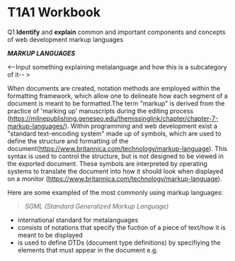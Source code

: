 # T1A1 Workbook

Q1 **Identify** and **explain** common and important components and concepts of web development markup languages



**_MARKUP LANGUAGES_**

<--Input something explaining metalanguage and how this is a subcategory of it-- >

When documents are created, notation methods are employed within the formatting framework, which allow one to delineate how each segment of a document is meant to be formatted.The term "markup" is derived from the practice of 'marking up' manuscripts during the editing process (https://milnepublishing.geneseo.edu/themissinglink/chapter/chapter-7-markup-languages/). Within programming and web development exist a "standard text-encoding system" made up of symbols, which are used to define the structure and formatting of the document(https://www.britannica.com/technology/markup-language). This syntax is used to control the structure, but is not designed to be viewed in the exported document. These symbols are interpreted by operating systems to translate the document into how it should look when displayed on a monitor (https://www.britannica.com/technology/markup-language).

Here are some exampled of the most commonly using markup languages:

> _SGML (Standard Generalized Markup Language)_
- international standard for metalanguages
- consists of notations that specify the fuction of a piece of text/how it is meant to be displayed
- is used to define DTDs (document type definitions) by specifiying the elements that must appear in the document e.g. <title>

> _HTML5 (Hypertext Markup Language)_
> _XML (Extendable Makrup Language)_
> _SVG (Scalable Vector Graphics)_
> _W3C (World Wide Web Consortium)_

Q2. **Define** the features of the following technologies that are essential in terms of the development of the internet:
 > packets
 > IP addresses (IPv4 and IPv6)
 > routers and routing
 > domains and DNS

**Explain** how each technology has contributed to the development of the internet.




Q3. **Define** the features of the following technologies that are essential in terms of the development of the internet:
 > TCP
 > HTTP and HTTPS
 > web browsers (requests, rendering and developer tools)

**Explain** how each technology has contributed to the development of client and server communication over the internet (50 - 150 words for each technology)



Q4. **Describe** the features of interpreters and compilers and how they are different.




Q5. **Identify** TWO commonly used programming languages and **explain** the benefits and drawbacks of each.




Q6. A hypothetical client has sent you an email (shown in the **Q6 Email** section), asking for you to build them a website. Write an appropriate, professional email response that shows your understanding of the client’s needs for the website, as well as an understanding of appropriate technologies or tools needed to build the website yourself.

_Hello there!_

_My name is Alex, and I’m the director of the Super Awesome Museum (SAM). We display a variety of interesting artefacts, objects, and paraphernalia about all sorts of things from all over the world._

_I’m writing to you because the SAM needs a website. The museum is new in the city, we’re fully funded and don’t sell our items but we just need to encourage people to visit the museum._

_We would need a website that showcases some of our interesting exhibits and items, helps people find their way to the museum, and helps people contact the museum._

_We don’t know much about this website stuff - does this sound like something that you can do?_ 

_Looking forward to hearing from you,_

_Alex_

_Director_

_Super Awesome Museum_





Q7. Think back to a scenario or situation in your own software development projects or work.
**Explain** how you would do things differently if you had a chance to go through that scenario again, using an appropriate reflective cycle or reflection technique.




Q8. A large part of career growth as an information technology professional happens through networking and workshops, often found at online or in-person events or workshops.
Create an action plan that identifies several relevant networking opportunities for you to participate in or attend, and add some information about what you expect to gain or grow through each item in the action plan.


Q9. **Explain** the uses of language-learning model technologies (such as ChatGPT) on written and technical works, such as reports and software projects.


Q10. **Explain** the legal and ethical impacts of the usage of language-learning model technologies (such as ChatGPT) in written and technical works, such as reports and software projects.



Q11. **Explain** multiple skills from each of the categories below, and how they’re useful to a software development workplace.
> soft skills
> hard skills




Q12. **Explain** multiple roles or job positions that would be found in a medium-sized software development company.

